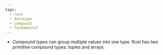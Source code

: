 ```yaml
---
tags:
  - rust
  - datatype
  - compound
  - fundamental
---
```


- _Compound types_ can group multiple values into one type. Rust has two primitive compound types: tuples and arrays.